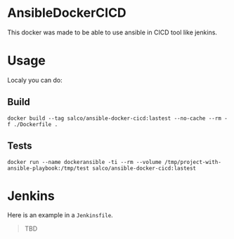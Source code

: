 # AnsibleDockerCICD
This docker was made to be able to use ansible in CICD tool like jenkins.

# Usage
Localy you can do:

## Build
```
docker build --tag salco/ansible-docker-cicd:lastest --no-cache --rm -f ./Dockerfile .
```

## Tests
```
docker run --name dockeransible -ti --rm --volume /tmp/project-with-ansible-playbook:/tmp/test salco/ansible-docker-cicd:lastest
```

# Jenkins
Here is an example in a `Jenkinsfile`.

> TBD
